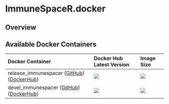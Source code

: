 # ImmuneSpaceR.docker

## Overview

## Available Docker Containers

| Docker Container  | Docker Hub Latest Version  | Image Size
| :------------------------- | :----------------- | :----------
| release_immunespacer ([GitHub](https://github.com/juyeongkim/ImmuneSpaceR.docker/tree/master/release)) ([DockerHub](https://hub.docker.com/r/juyeongkim/release_immeunespacer/)) | [![](https://images.microbadger.com/badges/version/juyeongkim/release_immunespacer.svg)](https://hub.docker.com/r/juyeongkim/release_immunespacer/)  | [![](https://images.microbadger.com/badges/image/juyeongkim/release_immunespacer.svg)](https://hub.docker.com/r/juyeongkim/release_immunespacer/)
| devel_immunespacer ([GitHub](https://github.com/juyeongkim/ImmuneSpaceR.docker/tree/master/devel_immunespacer)) ([DockerHub](https://hub.docker.com/r/juyeongkim/devel_immunespacer/)) | [![](https://images.microbadger.com/badges/version/juyeongkim/devel_immunespacer.svg)](https://hub.docker.com/r/juyeongkim/devel_immunespacer/)  | [![](https://images.microbadger.com/badges/image/juyeongkim/devel_immunespacer.svg)](https://hub.docker.com/r/juyeongkim/devel_immunespacer/)

